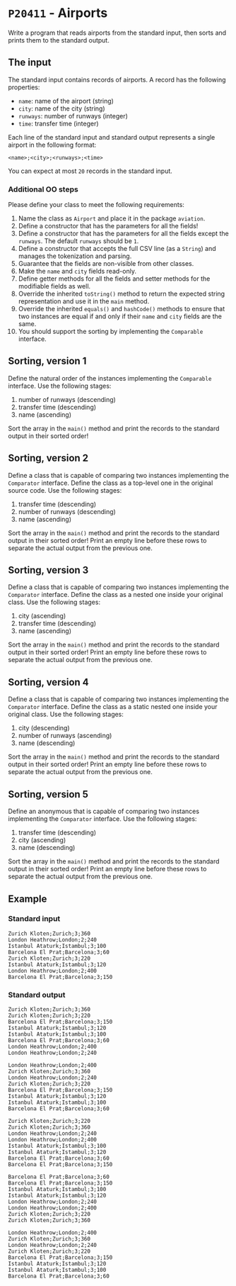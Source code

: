 # `P20411` - Airports

Write a program that reads airports from the standard input, then sorts and prints them to the standard output.

## The input

The standard input contains records of airports. A record has the following properties:

* `name`: name of the airport (string)
* `city`: name of the city (string)
* `runways`: number of runways (integer)
* `time`: transfer time (integer)

Each line of the standard input and standard output represents a single airport in the following format:

```
<name>;<city>;<runways>;<time>
```

You can expect at most `20` records in the standard input.

### Additional OO steps

Please define your class to meet the following requirements:

1. Name the class as `Airport` and place it in the package `aviation`.
1. Define a constructor that has the parameters for all the fields!
1. Define a constructor that has the parameters for all the fields except the `runways`. The default `runways` should be `1`.
1. Define a constructor that accepts the full CSV line (as a `String`) and manages the tokenization and parsing.
1. Guarantee that the fields are non-visible from other classes.
1. Make the `name` and `city` fields read-only.
1. Define getter methods for all the fields and setter methods for the modifiable fields as well.
1. Override the inherited `toString()` method to return the expected string representation and use it in the `main` method.
1. Override the inherited `equals()` and `hashCode()` methods to ensure that two instances are equal if and only if their `name` and `city` fields are the same.
1. You should support the sorting by implementing the `Comparable` interface.

## Sorting, version 1

Define the natural order of the instances implementing the `Comparable` interface. Use the following stages:

1. number of runways (descending)
1. transfer time (descending)
1. name (ascending)

Sort the array in the `main()` method and print the records to the standard output in their sorted order!

## Sorting, version 2

Define a class that is capable of comparing two instances implementing the `Comparator` interface. Define the class as a top-level one in the original source code. Use the following stages:

1. transfer time (descending)
1. number of runways (descending)
1. name (ascending)

Sort the array in the `main()` method and print the records to the standard output in their sorted order! Print an empty line before these rows to separate the actual output from the previous one.

## Sorting, version 3

Define a class that is capable of comparing two instances implementing the `Comparator` interface. Define the class as a nested one inside your original class. Use the following stages:

1. city (ascending)
1. transfer time (descending)
1. name (ascending)

Sort the array in the `main()` method and print the records to the standard output in their sorted order! Print an empty line before these rows to separate the actual output from the previous one.

## Sorting, version 4

Define a class that is capable of comparing two instances implementing the `Comparator` interface. Define the class as a static nested one inside your original class. Use the following stages:

1. city (descending)
1. number of runways (ascending)
1. name (descending)

Sort the array in the `main()` method and print the records to the standard output in their sorted order! Print an empty line before these rows to separate the actual output from the previous one.

## Sorting, version 5

Define an anonymous that is capable of comparing two instances implementing the `Comparator` interface. Use the following stages:

1. transfer time (descending)
1. city (ascending)
1. name (descending)

Sort the array in the `main()` method and print the records to the standard output in their sorted order! Print an empty line before these rows to separate the actual output from the previous one.

## Example

### Standard input

```
Zurich Kloten;Zurich;3;360
London Heathrow;London;2;240
Istanbul Ataturk;Istambul;3;100
Barcelona El Prat;Barcelona;3;60
Zurich Kloten;Zurich;3;220
Istanbul Ataturk;Istambul;3;120
London Heathrow;London;2;400
Barcelona El Prat;Barcelona;3;150
```

### Standard output

```
Zurich Kloten;Zurich;3;360
Zurich Kloten;Zurich;3;220
Barcelona El Prat;Barcelona;3;150
Istanbul Ataturk;Istambul;3;120
Istanbul Ataturk;Istambul;3;100
Barcelona El Prat;Barcelona;3;60
London Heathrow;London;2;400
London Heathrow;London;2;240

London Heathrow;London;2;400
Zurich Kloten;Zurich;3;360
London Heathrow;London;2;240
Zurich Kloten;Zurich;3;220
Barcelona El Prat;Barcelona;3;150
Istanbul Ataturk;Istambul;3;120
Istanbul Ataturk;Istambul;3;100
Barcelona El Prat;Barcelona;3;60

Zurich Kloten;Zurich;3;220
Zurich Kloten;Zurich;3;360
London Heathrow;London;2;240
London Heathrow;London;2;400
Istanbul Ataturk;Istambul;3;100
Istanbul Ataturk;Istambul;3;120
Barcelona El Prat;Barcelona;3;60
Barcelona El Prat;Barcelona;3;150

Barcelona El Prat;Barcelona;3;60
Barcelona El Prat;Barcelona;3;150
Istanbul Ataturk;Istambul;3;100
Istanbul Ataturk;Istambul;3;120
London Heathrow;London;2;240
London Heathrow;London;2;400
Zurich Kloten;Zurich;3;220
Zurich Kloten;Zurich;3;360

London Heathrow;London;2;400
Zurich Kloten;Zurich;3;360
London Heathrow;London;2;240
Zurich Kloten;Zurich;3;220
Barcelona El Prat;Barcelona;3;150
Istanbul Ataturk;Istambul;3;120
Istanbul Ataturk;Istambul;3;100
Barcelona El Prat;Barcelona;3;60
```
